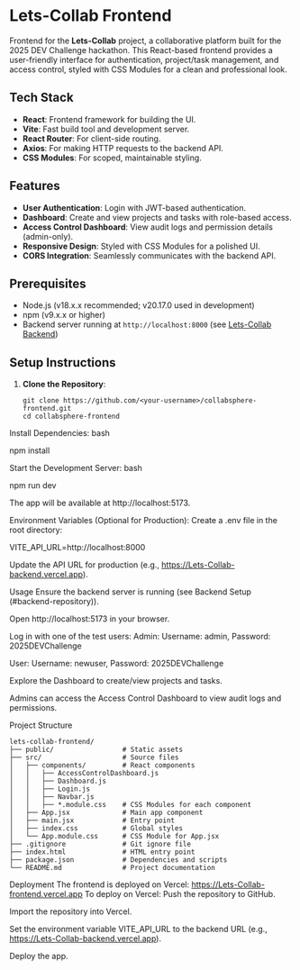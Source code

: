 # Lets-Collab Frontend

Frontend for the **Lets-Collab** project, a collaborative platform built for the 2025 DEV Challenge hackathon. This React-based frontend provides a user-friendly interface for authentication, project/task management, and access control, styled with CSS Modules for a clean and professional look.

## Tech Stack
- **React**: Frontend framework for building the UI.
- **Vite**: Fast build tool and development server.
- **React Router**: For client-side routing.
- **Axios**: For making HTTP requests to the backend API.
- **CSS Modules**: For scoped, maintainable styling.

## Features
- **User Authentication**: Login with JWT-based authentication.
- **Dashboard**: Create and view projects and tasks with role-based access.
- **Access Control Dashboard**: View audit logs and permission details (admin-only).
- **Responsive Design**: Styled with CSS Modules for a polished UI.
- **CORS Integration**: Seamlessly communicates with the backend API.

## Prerequisites
- Node.js (v18.x.x recommended; v20.17.0 used in development)
- npm (v9.x.x or higher)
- Backend server running at `http://localhost:8000` (see [Lets-Collab Backend](#backend-repository))

## Setup Instructions

1. **Clone the Repository**:
   ```
   git clone https://github.com/<your-username>/collabsphere-frontend.git
   cd collabsphere-frontend
   ```

Install Dependencies:
bash

npm install

Start the Development Server:
bash

npm run dev

The app will be available at http://localhost:5173.

Environment Variables (Optional for Production):
Create a .env file in the root directory:

VITE_API_URL=http://localhost:8000

Update the API URL for production (e.g., https://Lets-Collab-backend.vercel.app).

Usage
Ensure the backend server is running (see Backend Setup (#backend-repository)).

Open http://localhost:5173 in your browser.

Log in with one of the test users:
Admin: Username: admin, Password: 2025DEVChallenge

User: Username: newuser, Password: 2025DEVChallenge

Explore the Dashboard to create/view projects and tasks.

Admins can access the Access Control Dashboard to view audit logs and permissions.

Project Structure
```
lets-collab-frontend/
├── public/                 # Static assets
├── src/                    # Source files
│   ├── components/         # React components
│   │   ├── AccessControlDashboard.js
│   │   ├── Dashboard.js
│   │   ├── Login.js
│   │   ├── Navbar.js
│   │   ├── *.module.css    # CSS Modules for each component
│   ├── App.jsx             # Main app component
│   ├── main.jsx            # Entry point
│   ├── index.css           # Global styles
│   └── App.module.css      # CSS Module for App.jsx
├── .gitignore              # Git ignore file
├── index.html              # HTML entry point
├── package.json            # Dependencies and scripts
└── README.md               # Project documentation
```
Deployment
The frontend is deployed on Vercel:
https://Lets-Collab-frontend.vercel.app
To deploy on Vercel:
Push the repository to GitHub.

Import the repository into Vercel.

Set the environment variable VITE_API_URL to the backend URL (e.g., https://Lets-Collab-backend.vercel.app).

Deploy the app.

